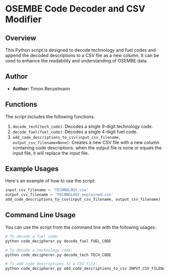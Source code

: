 # OSEMBE Code Decoder and CSV Modifier

## Overview

This Python script is designed to decode technology and fuel codes and append the decoded descriptions to a CSV file as a new column. It can be used to enhance the readability and understanding of OSEMBE data.

## Author

- **Author:** Timon Renzelmann

## Functions

The script includes the following functions:

1. `decode_tech(tech_code)`: Decodes a single 9-digit technology code.
2. `decode_fuel(fuel_code)`: Decodes a single 4-digit fuel code.
3. `add_code_descriptions_to_csv(input_csv_filename, output_csv_filename=None)`: Creates a new CSV file with a new column containing code descriptions. when the output file is none or equals the input file, it will replace the input file.

## Example Usages

Here's an example of how to use the script:

```python 
input_csv_filename = 'TECHNOLOGY.csv'
output_csv_filename = 'TECHNOLOGY_explained.csv'
add_code_descriptions_to_csv(input_csv_filename, output_csv_filename)
```
## Command Line Usage

You can use the script from the command line with the following usages:

```bash
# To decode a fuel code:
python code_decipherer.py decode_fuel FUEL_CODE

# To decode a technology code:
python code_decipherer.py decode_tech TECH_CODE

# To add code descriptions to a CSV file:
python code_decipherer.py add_code_descriptions_to_csv INPUT_CSV_FILENAME [OUTPUT_CSV_FILENAME]


